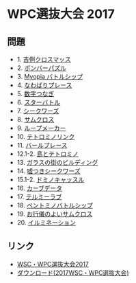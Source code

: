 # WPC選抜大会 2017

## 問題
- 1\. [吉例クロスマッス](../puzzle/arithmeticsquare.md)
- 2\. [ボンバーパズル](../puzzle/minesweeper.md)
- 3\. [Myopia バトルシップ](../puzzle/myopia-battleships.md)
- 4\. [なわばりプレース](../puzzle/rippleeffect.md)
- 5\. [数字つなぎ](../puzzle/numberconnection.md)
- 6\. [スターバトル](../puzzle/starbattle.md)
- 7\. [シークワーズ](../puzzle/wordsearch.md)
- 8\. [サムクロス](../puzzle/kakuro.md)
- 9\. [ループメーカー](../puzzle/slitherlink.md)
- 10\. [テトロミノリンク](../puzzle/lits.md)
- 11\. [バールプレース](../puzzle/barplace.md)
- 12.1-2. [島とテトロミノ](../puzzle/shimatotetrominos.md)
- 13\. [ガラスの街のビルディング](../puzzle/skyscrapers-uncounted.md)
- 14\. [嘘つきシークワーズ](../puzzle/wordsearch-liar.md)
- 15.1-2. [ドミノキャッスル](../puzzle/dominocastle.md)
- 16\. [カーブデータ](../puzzle/curvedata.md)
- 17\. [テルミーラブ](../puzzle/shapeplacement.md)
- 18\. [ペントミノバトルシップ](../puzzle/pentomino-battleships.md)
- 19\. [お行儀のよいサムクロス](../puzzle/kakuro-order.md)
- 20\. [イルミネーション](../puzzle/illumination.md)

## リンク
- [WSC・WPC選抜大会2017](https://jppuzzles.com/jpcjnpc/senbatsu2017/)
- [ダウンロード(2017WSC・WPC選抜大会)](http://jppuzzles.com/jpcjnpc/senbatsu2017/download/)
